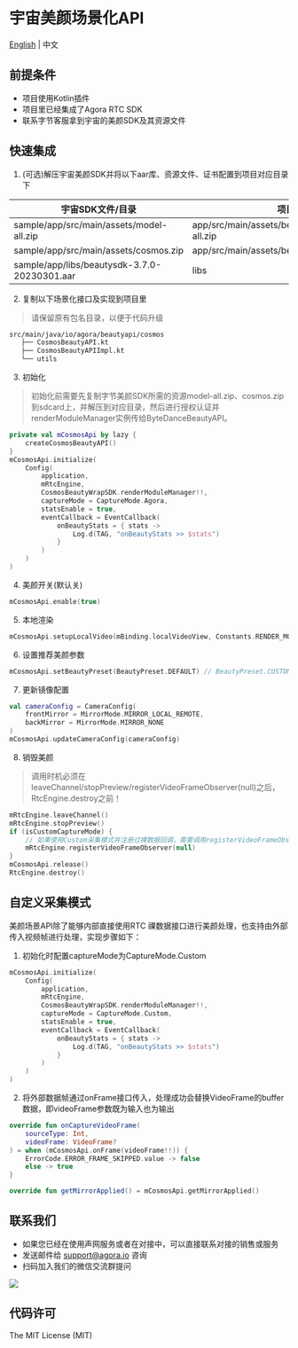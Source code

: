 # 宇宙美颜场景化API

[English](README.md) | 中文

## 前提条件
- 项目使用Kotlin插件
- 项目里已经集成了Agora RTC SDK
- 联系字节客服拿到宇宙的美颜SDK及其资源文件

## 快速集成
1. (可选)解压宇宙美颜SDK并将以下aar库、资源文件、证书配置到项目对应目录下

| 宇宙SDK文件/目录                                   | 项目目录                                            |
|----------------------------------------------|-------------------------------------------------|
| sample/app/src/main/assets/model-all.zip     | app/src/main/assets/beauty_cosmos/model-all.zip |
| sample/app/src/main/assets/cosmos.zip        | app/src/main/assets/beauty_cosmos/cosmos.zip    |
| sample/app/libs/beautysdk-3.7.0-20230301.aar | libs                                            |

2. 复制以下场景化接口及实现到项目里
> 请保留原有包名目录，以便于代码升级
```xml
src/main/java/io/agora/beautyapi/cosmos
   ├── CosmosBeautyAPI.kt
   ├── CosmosBeautyAPIImpl.kt
   └── utils
```

3. 初始化

> 初始化前需要先复制字节美颜SDK所需的资源model-all.zip、cosmos.zip到sdcard上，并解压到对应目录，然后进行授权认证并renderModuleManager实例传给ByteDanceBeautyAPI。

```kotlin
private val mCosmosApi by lazy {
    createCosmosBeautyAPI()
}
mCosmosApi.initialize(
    Config(
        application,
        mRtcEngine,
        CosmosBeautyWrapSDK.renderModuleManager!!,
        captureMode = CaptureMode.Agora,
        statsEnable = true,
        eventCallback = EventCallback(
            onBeautyStats = { stats ->
                Log.d(TAG, "onBeautyStats >> $stats")
            }
        )
    )
)
```

4. 美颜开关(默认关)
```kotlin
mCosmosApi.enable(true)
```

5. 本地渲染
```kotlin
mCosmosApi.setupLocalVideo(mBinding.localVideoView, Constants.RENDER_MODE_FIT)
```

6. 设置推荐美颜参数
```kotlin
mCosmosApi.setBeautyPreset(BeautyPreset.DEFAULT) // BeautyPreset.CUSTOM：关闭推荐美颜参数
```

7. 更新镜像配置
```kotlin
val cameraConfig = CameraConfig(
    frontMirror = MirrorMode.MIRROR_LOCAL_REMOTE,
    backMirror = MirrorMode.MIRROR_NONE
)
mCosmosApi.updateCameraConfig(cameraConfig)
```

8. 销毁美颜

> 调用时机必须在leaveChannel/stopPreview/registerVideoFrameObserver(null)之后，RtcEngine.destroy之前！

```kotlin
mRtcEngine.leaveChannel()
mRtcEngine.stopPreview()
if (isCustomCaptureMode) {
    // 如果使用Custom采集模式并注册过裸数据回调，需要调用registerVideoFrameObserver将observer置空
    mRtcEngine.registerVideoFrameObserver(null)
}
mCosmosApi.release()
RtcEngine.destroy()
```

## 自定义采集模式
美颜场景API除了能够内部直接使用RTC 祼数据接口进行美颜处理，也支持由外部传入视频帧进行处理，实现步骤如下：

1. 初始化时配置captureMode为CaptureMode.Custom
```kotlin
mCosmosApi.initialize(
    Config(
        application,
        mRtcEngine,
        CosmosBeautyWrapSDK.renderModuleManager!!,
        captureMode = CaptureMode.Custom,
        statsEnable = true,
        eventCallback = EventCallback(
            onBeautyStats = { stats ->
                Log.d(TAG, "onBeautyStats >> $stats")
            }
        )
    )
)
```
2. 将外部数据帧通过onFrame接口传入，处理成功会替换VideoFrame的buffer数据，即videoFrame参数既为输入也为输出
```kotlin
override fun onCaptureVideoFrame(
    sourceType: Int,
    videoFrame: VideoFrame?
) = when (mCosmosApi.onFrame(videoFrame!!)) {
    ErrorCode.ERROR_FRAME_SKIPPED.value -> false
    else -> true
}

override fun getMirrorApplied() = mCosmosApi.getMirrorApplied()
```

## 联系我们

- 如果您已经在使用声网服务或者在对接中，可以直接联系对接的销售或服务
- 发送邮件给 [support@agora.io](mailto:support@agora.io) 咨询
- 扫码加入我们的微信交流群提问

![](https://download.agora.io/demo/release/SDHY_QA.jpg)

## 代码许可

The MIT License (MIT)